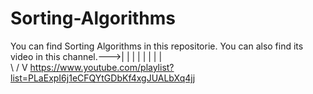 # Sorting-Algorithms
You can find Sorting Algorithms in this repositorie.
You can also find its video in this channel.--->|
                                                |
                                                |
                                                |
                                                |
                                                |
                                                | 
                                                |    
                                               \ /
                                                V
             https://www.youtube.com/playlist?list=PLaExpI6j1eCFQYtGDbKf4xgJUALbXq4jj
